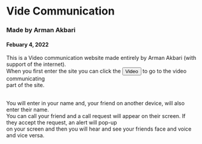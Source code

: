 # Vide Communication
### Made by Arman Akbari
#### Febuary 4, 2022

This is a Video communication website made entirely by Arman Akbari (with support of the internet).<br>
When you first enter the site you can click the <button>Video</button> to go to the video communicating <br>
part of the site.<br><br>

You will enter in your name and, your friend on another device, will also enter their name.<br>
You can call your friend and a call request will appear on their screen. If they accept the request, an alert will pop-up<br>
on your screen and then you will hear and see your friends face and voice and vice versa.